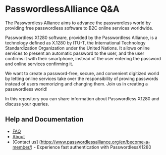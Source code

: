 # PasswordlessAlliance Q&A

The Passwordless Alliance aims to advance the passwordless world by providing free passwordless software to B2C online services worldwide.

Passwordless X1280 software, provided by the Passwordless Alliance, is a technology defined as X.1280 by ITU-T, the International Technology Standardization Organization under the United Nations. It allows online services to present an automatic password to the user, and the user confirms it with their smartphone, instead of the user entering the password and online services confirming it.

We want to create a password-free, secure, and convenient digitized world by letting online services take over the responsibility of proving passwords instead of users memorizing and changing them. Join us in creating a passwordless world!

In this repository you can share information about Passwordless X1280 and discuss your queries.

## Help and Documentation

* [FAQ](https://www.passwordlessalliance.org/en/faq/)
* [About](https://www.passwordlessalliance.org/en/about/) 
* [Contact us] (https://www.passwordlessalliance.org/en/become-a-member/) - Experience fast authentication with PasswordlessX1280
